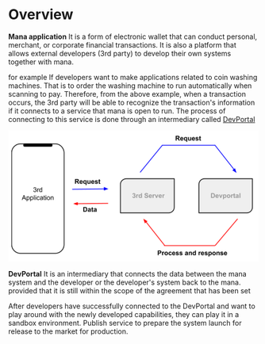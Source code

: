 # Overview
**Mana application** It is a form of electronic wallet that can conduct personal, merchant, or corporate financial transactions. It is also a platform that allows external developers (3rd party) to develop their own systems together with mana.

for example If developers want to make applications related to coin washing machines. That is to order the washing machine to run automatically when scanning to pay. Therefore, from the above example, when a transaction occurs, the 3rd party will be able to recognize the transaction's information if it connects to a service that mana is open to run. The process of connecting to this service is done through an intermediary called [DevPortal](https://mana-sand-portal.developer.azure-api.net) 

![a](../img/Introduction/overview/overview.PNG)

**DevPortal**
It is an intermediary that connects the data between the mana system and the developer or the developer's system back to the mana. provided that it is still within the scope of the agreement that has been set

After developers have successfully connected to the DevPortal and want to play around with the newly developed capabilities, they can play it in a sandbox environment. Publish service to prepare the system launch for release to the market for production.